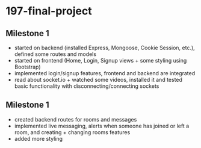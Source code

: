 # 197-final-project

## Milestone 1
* started on backend (installed Express, Mongoose, Cookie Session, etc.), defined some routes and models
* started on frontend (Home, Login, Signup views + some styling using Bootstrap)
* implemented login/signup features, frontend and backend are integrated
* read about socket.io + watched some videos, installed it and tested basic functionality with disconnecting/connecting sockets

## Milestone 1
* created backend routes for rooms and messages
* implemented live messaging, alerts when someone has joined or left a room, and creating + changing rooms features
* added more styling 
